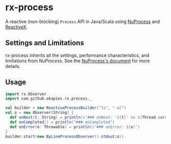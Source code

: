 # rx-process
A reactive (non-blocking) `Process` API in Java/Scala using [NuProcess](https://github.com/brettwooldridge/NuProcess) and [ReactiveX](http://reactivex.io/).

## Settings and Limitations
rx-process inherits all the settings, performance characteristics, and limitations from *NuProcess*. See the [NuProcess's document](https://github.com/brettwooldridge/NuProcess) for more details.

## Usage
```scala
import rx.Observer
import com.github.okapies.rx.process._

val builder = new ReactiveProcessBuilder("ls", "-al")
val o = new Observer[String] {
  def onNext(t: String) = println(s"### onNext: '${t}' on ${Thread.currentThread().getName()}")
  def onCompleted() = println("### onCompleted")
  def onError(e: Throwable) = println(s"### onError: ${e}")
}
builder.start(new ByLineProcessObserver().stdout(o))
```
